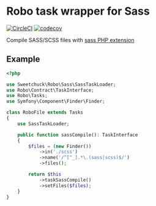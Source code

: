 # Robo task wrapper for Sass

[![CircleCI](https://circleci.com/gh/Sweetchuck/robo-sass/tree/2.x.svg?style=svg)](https://circleci.com/gh/Sweetchuck/robo-sass/?branch=2.x)
[![codecov](https://codecov.io/gh/Sweetchuck/robo-sass/branch/2.x/graph/badge.svg?token=escM0wp66c)](https://app.codecov.io/gh/Sweetchuck/robo-sass/branch/2.x)

Compile SASS/SCSS files with [sass PHP extension](https://github.com/jamierumbelow/sassphp)


## Example

```php
<?php

use Sweetchuck\Robo\Sass\SassTaskLoader;
use Robo\Contract\TaskInterface;
use Robo\Tasks;
use Symfony\Component\Finder\Finder;

class RoboFile extends Tasks
{
    use SassTaskLoader;

    public function sassCompile(): TaskInterface
    {
        $files = (new Finder())
            ->in('./scss')
            ->name('/^[^_].*\.(sass|scss)$/')
            ->files();

        return $this
            ->taskSassCompile()
            ->setFiles($files);
    }
}
```
